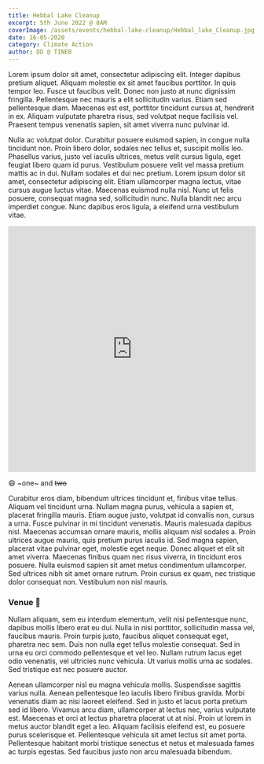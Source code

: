 ```yaml
---
title: Hebbal Lake Cleanup
excerpt: 5th June 2022 @ 8AM
coverImage: /assets/events/hebbal-lake-cleanup/Hebbal_lake_Cleanup.jpg
date: 16-05-2020
category: Climate Action
author: DD @ TINEB
---
```


Lorem ipsum dolor sit amet, consectetur adipiscing elit. Integer dapibus pretium aliquet. Aliquam molestie ex sit amet faucibus porttitor. In quis tempor leo. Fusce ut faucibus velit. Donec non justo at nunc dignissim fringilla. Pellentesque nec mauris a elit sollicitudin varius. Etiam sed pellentesque diam. Maecenas est est, porttitor tincidunt cursus at, hendrerit in ex. Aliquam vulputate pharetra risus, sed volutpat neque facilisis vel. Praesent tempus venenatis sapien, sit amet viverra nunc pulvinar id.

Nulla ac volutpat dolor. Curabitur posuere euismod sapien, in congue nulla tincidunt non. Proin libero dolor, sodales nec tellus et, suscipit mollis leo. Phasellus varius, justo vel iaculis ultrices, metus velit cursus ligula, eget feugiat libero quam id purus. Vestibulum posuere velit vel massa pretium mattis ac in dui. Nullam sodales et dui nec pretium. Lorem ipsum dolor sit amet, consectetur adipiscing elit. Etiam ullamcorper magna lectus, vitae cursus augue luctus vitae. Maecenas euismod nulla nisl. Nunc ut felis posuere, consequat magna sed, sollicitudin nunc. Nulla blandit nec arcu imperdiet congue. Nunc dapibus eros ligula, a eleifend urna vestibulum vitae.
 
<iframe width="100%" height="500px" src="https://www.youtube.com/embed/dQw4w9WgXcQ" title="YouTube video player" frameborder="0" allow="accelerometer; autoplay; clipboard-write; encrypted-media; gyroscope; picture-in-picture" allowfullscreen></iframe>

:smile: ~one~ and ~~two~~

Curabitur eros diam, bibendum ultrices tincidunt et, finibus vitae tellus. Aliquam vel tincidunt urna. Nullam magna purus, vehicula a sapien et, placerat fringilla mauris. Etiam augue justo, volutpat id convallis non, cursus a urna. Fusce pulvinar in mi tincidunt venenatis. Mauris malesuada dapibus nisl. Maecenas accumsan ornare mauris, mollis aliquam nisl sodales a. Proin ultrices augue mauris, quis pretium purus iaculis id. Sed magna sapien, placerat vitae pulvinar eget, molestie eget neque. Donec aliquet et elit sit amet viverra. Maecenas finibus quam nec risus viverra, in tincidunt eros posuere. Nulla euismod sapien sit amet metus condimentum ullamcorper. Sed ultrices nibh sit amet ornare rutrum. Proin cursus ex quam, nec tristique dolor consequat non. Vestibulum non nisl mauris.

### Venue :pushpin:

Nullam aliquam, sem eu interdum elementum, velit nisi pellentesque nunc, dapibus mollis libero erat eu dui. Nulla in nisi porttitor, sollicitudin massa vel, faucibus mauris. Proin turpis justo, faucibus aliquet consequat eget, pharetra nec sem. Duis non nulla eget tellus molestie consequat. Sed in urna eu orci commodo pellentesque et vel leo. Nullam rutrum lacus eget odio venenatis, vel ultricies nunc vehicula. Ut varius mollis urna ac sodales. Sed tristique est nec posuere auctor.

Aenean ullamcorper nisl eu magna vehicula mollis. Suspendisse sagittis varius nulla. Aenean pellentesque leo iaculis libero finibus gravida. Morbi venenatis diam ac nisi laoreet eleifend. Sed in justo et lacus porta pretium sed id libero. Vivamus arcu diam, ullamcorper at lectus nec, varius vulputate est. Maecenas et orci at lectus pharetra placerat ut at nisi. Proin ut lorem in metus auctor blandit eget a leo. Aliquam facilisis eleifend est, eu posuere purus scelerisque et. Pellentesque vehicula sit amet lectus sit amet porta. Pellentesque habitant morbi tristique senectus et netus et malesuada fames ac turpis egestas. Sed faucibus justo non arcu malesuada bibendum.
